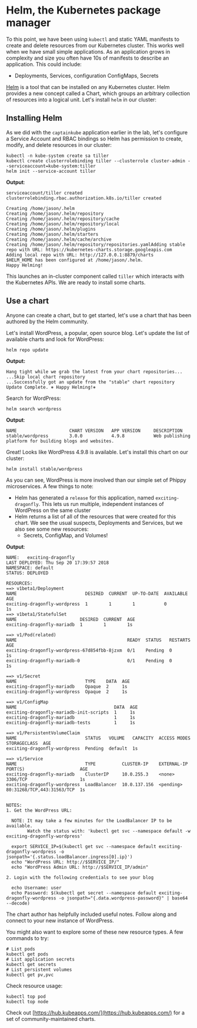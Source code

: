 # Helm, the Kubernetes package manager

To this point, we have been using `kubectl` and static YAML manifests to create and delete resources from our Kubernetes cluster. This works well when we have small simple applications. As an application grows in complexity and size you often have 10s of manifests to describe an application. This could include:

* Deployments, Services, configuration ConfigMaps, Secrets

[Helm](https://helm.sh) is a tool that can be installed on any Kubernetes cluster. Helm provides a new concept called a Chart, which groups an arbitrary collection of resources into a logical unit. Let's install `helm` in our cluster:

## Installing Helm

As we did with the `captainkube` application earlier in the lab, let's configure a Service Account and RBAC bindings so Helm has permission to create, modify, and delete resources in our cluster:

```
kubectl -n kube-system create sa tiller
kubectl create clusterrolebinding tiller --clusterrole cluster-admin --serviceaccount=kube-system:tiller
helm init --service-account tiller
```

**Output**:
```
serviceaccount/tiller created
clusterrolebinding.rbac.authorization.k8s.io/tiller created

Creating /home/jason/.helm
Creating /home/jason/.helm/repository
Creating /home/jason/.helm/repository/cache
Creating /home/jason/.helm/repository/local
Creating /home/jason/.helm/plugins
Creating /home/jason/.helm/starters
Creating /home/jason/.helm/cache/archive
Creating /home/jason/.helm/repository/repositories.yamlAdding stable repo with URL: https://kubernetes-charts.storage.googleapis.com
Adding local repo with URL: http://127.0.0.1:8879/charts
$HELM_HOME has been configured at /home/jason/.helm.
Happy Helming!
```

This launches an in-cluster component called `tiller` which interacts with the Kubernetes APIs. We are ready to install some charts.

## Use a chart

Anyone can create a chart, but to get started, let's use a chart that has been authored by the Helm community.

Let's install WordPress, a popular, open source blog. Let's update the list of available charts and look for WordPress:

```
helm repo update
```

**Output:**
```
Hang tight while we grab the latest from your chart repositories...
...Skip local chart repository
...Successfully got an update from the "stable" chart repository
Update Complete. ⎈ Happy Helming!⎈
```

Search for WordPress:
```
helm search wordpress
```

**Output**:
```
NAME                    CHART VERSION   APP VERSION     DESCRIPTION
stable/wordpress        3.0.0           4.9.8           Web publishing platform for building blogs and websites.
```

Great! Looks like WordPress 4.9.8 is available. Let's install this chart on our cluster:

```
helm install stable/wordpress
```

As you can see, WordPress is more involved than our simple set of Phippy microservices. A few things to note:

* Helm has generated a `release` for this application, named `exciting-dragonfly`. This lets us run multiple, independent instances of WordPress on the same cluster
* Helm returns a list of all of the resources that were created for this chart. We see the usual suspects, Deployments and Services, but we also see some new resources:
    * Secrets, ConfigMap, and Volumes!

**Output**:
```
NAME:   exciting-dragonfly
LAST DEPLOYED: Thu Sep 20 17:39:57 2018
NAMESPACE: default
STATUS: DEPLOYED

RESOURCES:
==> v1beta1/Deployment
NAME                          DESIRED  CURRENT  UP-TO-DATE  AVAILABLE  AGE
exciting-dragonfly-wordpress  1        1        1           0          1s
==> v1beta1/StatefulSet
NAME                        DESIRED  CURRENT  AGE
exciting-dragonfly-mariadb  1        1        1s

==> v1/Pod(related)
NAME                                          READY  STATUS   RESTARTS  AGE
exciting-dragonfly-wordpress-67d854fbb-8jzxm  0/1    Pending  0         1s
exciting-dragonfly-mariadb-0                  0/1    Pending  0         1s

==> v1/Secret
NAME                          TYPE    DATA  AGE
exciting-dragonfly-mariadb    Opaque  2     1s
exciting-dragonfly-wordpress  Opaque  2     1s

==> v1/ConfigMap
NAME                                     DATA  AGE
exciting-dragonfly-mariadb-init-scripts  1     1s
exciting-dragonfly-mariadb               1     1s
exciting-dragonfly-mariadb-tests         1     1s

==> v1/PersistentVolumeClaim
NAME                          STATUS   VOLUME   CAPACITY  ACCESS MODES  STORAGECLASS  AGE
exciting-dragonfly-wordpress  Pending  default  1s

==> v1/Service
NAME                          TYPE          CLUSTER-IP    EXTERNAL-IP  PORT(S)                     AGE
exciting-dragonfly-mariadb    ClusterIP     10.0.255.3    <none>       3306/TCP                    1s
exciting-dragonfly-wordpress  LoadBalancer  10.0.137.156  <pending>    80:31268/TCP,443:31563/TCP  1s


NOTES:
1. Get the WordPress URL:

  NOTE: It may take a few minutes for the LoadBalancer IP to be available.
        Watch the status with: 'kubectl get svc --namespace default -w exciting-dragonfly-wordpress'

  export SERVICE_IP=$(kubectl get svc --namespace default exciting-dragonfly-wordpress -o jsonpath='{.status.loadBalancer.ingress[0].ip}')
  echo "WordPress URL: http://$SERVICE_IP/"
  echo "WordPress Admin URL: http://$SERVICE_IP/admin"

2. Login with the following credentials to see your blog

  echo Username: user
  echo Password: $(kubectl get secret --namespace default exciting-dragonfly-wordpress -o jsonpath="{.data.wordpress-password}" | base64 --decode)
  ```

  The chart author has helpfully included useful notes. Follow along and connect to your new instance of WordPress.

  You might also want to explore some of these new resource types. A few commands to try:

  ```
  # List pods
  kubectl get pods
  # List application secrets
  kubectl get secrets
  # List persistent volumes
  kubectl get pv,pvc
  ```

  Check resource usage:
  ```
  kubectl top pod
  kubectl top node
  ```

Check out [https://hub.kubeapps.com/](https://hub.kubeapps.com/) for a set of community-maintained charts.